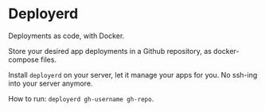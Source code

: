 # Deployerd

Deployments as code, with Docker.

Store your desired app deployments in a Github repository, as docker-compose files. 

Install `deployerd` on your server, let it manage your apps for you. No ssh-ing into your server anymore.

How to run: `deployerd gh-username gh-repo`.